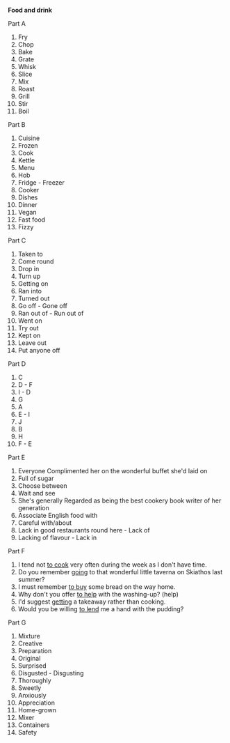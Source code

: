 **Food and drink**

Part A
1. Fry
2. Chop
3. Bake
4. Grate
5. Whisk
6. Slice
7. Mix
8. Roast
9. Grill
10. Stir
11. Boil

Part B
1. Cuisine
2. Frozen
3. Cook
4. Kettle
5. Menu
6. Hob
7. Fridge - Freezer
8. Cooker
9. Dishes
10. Dinner
11. Vegan
12. Fast food
13. Fizzy

Part C
1. Taken to
2. Come round
3. Drop in
4. Turn up
5. Getting on
6. Ran into
7. Turned out
8. Go off - Gone off
9. Ran out of - Run out of
10. Went on
11. Try out
12. Kept on
13. Leave out
14. Put anyone off

Part D
1. C
2. D - F
3. I - D
4. G
5. A
6. E - I
7. J
8. B
9. H
10. F - E

Part E
1. Everyone Complimented her on the wonderful buffet she'd laid on 
2. Full of sugar
3. Choose between
4. Wait and see
5. She's generally Regarded as being the best cookery book writer of her generation
6. Associate English food with
7. Careful with/about
8. Lack in good restaurants round here - Lack of
9. Lacking of flavour - Lack in

Part F
1. I tend not <u>to cook</u> very often during the week as I don't have time.
2. Do you remember <u>going</u> to that wonderful little taverna on Skiathos last summer?
3. I must remember <u>to buy</u> some bread on the way home.
4. Why don't you offer <u>to help</u> with the washing-up? (help)
5. I'd suggest <u>getting</u> a takeaway rather than cooking.
6. Would you be willing <u>to lend</u> me a hand with the pudding?

Part G
1. Mixture
2. Creative
3. Preparation
4. Original
5. Surprised
6. Disgusted - Disgusting
7. Thoroughly
8. Sweetly
9. Anxiously
10. Appreciation
11. Home-grown
12. Mixer
13. Containers
14. Safety